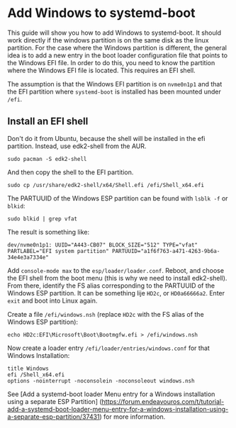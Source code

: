 # Add Windows to systemd-boot

This guide will show you how to add Windows to systemd-boot.
It should work directly if the windows partition is on the same disk as the linux partition.
For the case where the Windows partition is different, the general idea is to add a new entry in the boot loader configuration file that points to the Windows EFI file.
In order to do this, you need to know the partition where the Windows EFI file is located. This requires an EFI shell.

The assumption is that the Windows EFI partition is on `nvme0n1p1` and that the EFI partition where `systemd-boot`
is installed has been mounted under `/efi`.

## Install an EFI shell

Don't do it from Ubuntu, because the shell will be installed in the efi partition. Instead, use edk2-shell from the AUR.

    sudo pacman -S edk2-shell

And then copy the shell to the EFI partition.

    sudo cp /usr/share/edk2-shell/x64/Shell.efi /efi/Shell_x64.efi

The PARTUUID of the Windows ESP partition can be found with `lsblk -f` or `blkid`:

    sudo blkid | grep vfat

The result is something like:

    dev/nvme0n1p1: UUID="A443-CB07" BLOCK_SIZE="512" TYPE="vfat" PARTLABEL="EFI system partition" PARTUUID="a1f6f763-a471-4263-9b6a-34e4e3a7334e"

Add `console-mode max` to the `esp/loader/loader.conf`. Reboot, and choose the EFI shell from the boot menu
(this is why we need to install edk2-shell). From there, identify the FS alias corresponding to the PARTUUID
of the Windows ESP partition. It can be something lije `HD2c`, or `HD0a66666a2`. Enter `exit` and boot into
Linux again.

Create a file `/efi/windows.nsh` (replace `HD2c` with the FS alias of the Windows ESP partition):

    echo HD2c:EFI\Microsoft\Boot\Bootmgfw.efi > /efi/windows.nsh

Now create a loader entry `/efi/loader/entries/windows.conf` for that Windows Installation:

    title Windows
    efi /Shell_x64.efi
    options -nointerrupt -noconsolein -noconsoleout windows.nsh

See [Add a systemd-boot loader Menu entry for a Windows installation using a separate ESP Partition]
(https://forum.endeavouros.com/t/tutorial-add-a-systemd-boot-loader-menu-entry-for-a-windows-installation-using-a-separate-esp-partition/37431)
for more information.
